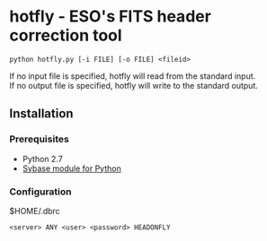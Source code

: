 # hotfly - ESO's FITS header correction tool

    python hotfly.py [-i FILE] [-o FILE] <fileid>

If no input file is specified, hotfly will read from the standard input.\
If no output file is specified, hotfly will write to the standard output.

## Installation
### Prerequisites
* Python 2.7
* [Sybase module for Python](http://python-sybase.sourceforge.net/)

### Configuration
$HOME/.dbrc

    <server> ANY <user> <password> HEADONFLY

